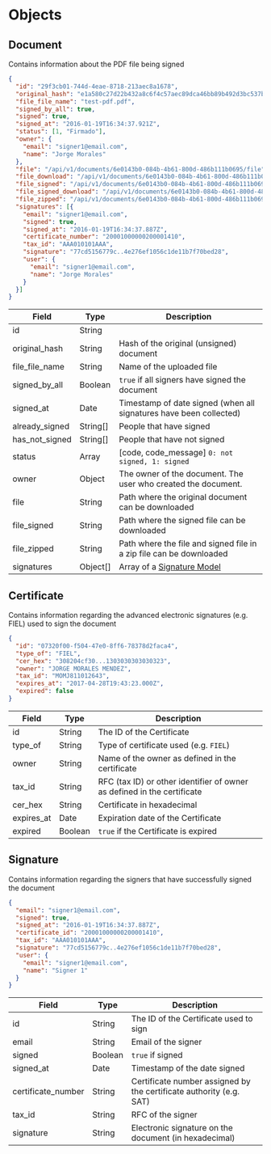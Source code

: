 # Objects

## Document

Contains information about the PDF file being signed

```json
{
  "id": "29f3cb01-744d-4eae-8718-213aec8a1678",
  "original_hash": "e1a580c27d22b432a8c6f4c57aec89dca46bb89b492d3bc537bf90282a6889da",
  "file_file_name": "test-pdf.pdf",
  "signed_by_all": true,
  "signed": true,
  "signed_at": "2016-01-19T16:34:37.921Z",
  "status": [1, "Firmado"],
  "owner": {
    "email": "signer1@email.com",
    "name": "Jorge Morales"
  },
  "file": "/api/v1/documents/6e0143b0-084b-4b61-800d-486b111b0695/file",
  "file_download": "/api/v1/documents/6e0143b0-084b-4b61-800d-486b111b0695/file?download=true",
  "file_signed": "/api/v1/documents/6e0143b0-084b-4b61-800d-486b111b0695/file_signed",
  "file_signed_download": "/api/v1/documents/6e0143b0-084b-4b61-800d-486b111b0695/file_signed?download=true",
  "file_zipped": "/api/v1/documents/6e0143b0-084b-4b61-800d-486b111b0695/zip",
  "signatures": [{
    "email": "signer1@email.com",
    "signed": true,
    "signed_at": "2016-01-19T16:34:37.887Z",
    "certificate_number": "20001000000200001410",
    "tax_id": "AAA010101AAA",
    "signature": "77cd5156779c..4e276ef1056c1de11b7f70bed28",
    "user": {
      "email": "signer1@email.com",
      "name": "Jorge Morales"
    }
  }]
}

```

Field           | Type |  Description
--------------- | ---- | -----------
id              | String | 
original_hash   | String | Hash of the original (unsigned) document
file_file_name  | String | Name of the uploaded file
signed_by_all   | Boolean | `true` if all signers have signed the document
signed_at       | Date | Timestamp of date signed (when all signatures have been collected)
already_signed  | String[] | People that have signed
has_not_signed  | String[] | People that have not signed
status          | Array | [code, code_message] `0: not signed, 1: signed`
owner           | Object | The owner of the document. The user who created the document.
file            | String | Path where the original document can be downloaded
file_signed     | String | Path where the signed file can be downloaded
file_zipped     | String | Path where the file and signed file in a zip file can be downloaded 
signatures      | Object[] | Array of a [Signature Model](#signature)

## Certificate

Contains information regarding the advanced electronic signatures (e.g. FIEL) used to sign the document

```json
{
  "id": "07320f00-f504-47e0-8ff6-78378d2faca4",
  "type_of": "FIEL",
  "cer_hex": "308204cf30...1303030303030323",
  "owner": "JORGE MORALES MENDEZ",
  "tax_id": "MOMJ811012643",
  "expires_at": "2017-04-28T19:43:23.000Z",
  "expired": false
}
```

Field           | Type |  Description
--------------- | ---- | -----------
id              | String | The ID of the Certificate
type_of         | String | Type of certificate used (e.g. `FIEL`)
owner           | String | Name of the owner as defined in the certificate
tax_id          | String | RFC (tax ID) or other identifier of owner as defined in the certificate
cer_hex         | String | Certificate in hexadecimal
expires_at      | Date | Expiration date of the Certificate
expired         | Boolean | `true` if the Certificate is expired

## Signature

Contains information regarding the signers that have successfully signed the document

```json
{
  "email": "signer1@email.com",
  "signed": true,
  "signed_at": "2016-01-19T16:34:37.887Z",
  "certificate_id": "20001000000200001410",
  "tax_id": "AAA010101AAA",
  "signature": "77cd5156779c..4e276ef1056c1de11b7f70bed28",
  "user": {
    "email": "signer1@email.com",
    "name": "Signer 1"
  }
}
```

Field           | Type |  Description
--------------- | ---- | -----------
id              | String | The ID of the Certificate used to sign
email           | String | Email of the signer
signed          | Boolean | `true` if signed
signed_at       | Date   | Timestamp of the date signed
certificate_number | String | Certificate number assigned by the certificate authority (e.g. SAT)
tax_id          | String | RFC of the signer
signature       | String | Electronic signature on the document (in hexadecimal)
